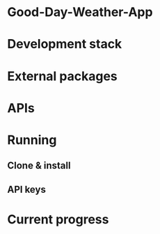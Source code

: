 # Good-Day-Weather-App

# Development stack

# External packages

# APIs

# Running

## Clone & install

## API keys

# Current progress

# 
